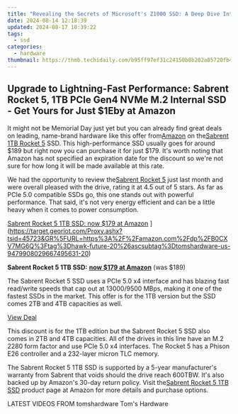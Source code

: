 ```yaml
---
title: "Revealing the Secrets of Microsoft's Z1000 SSD: A Deep Dive Into a Growing Series with Toshiba, Micron, and CNEX Collaboration"
date: 2024-08-14 12:18:39
updated: 2024-08-17 10:39:22
tags:
  - ssd
categories:
  - hardware
thumbnail: https://thmb.techidaily.com/b95ff97ef31c24150b8b202a85720fb4906b9c98a9f5fb5115fa67b8c7b12e76.jpg
---
```


## Upgrade to Lightning-Fast Performance: Sabrent Rocket 5, 1TB PCIe Gen4 NVMe M.2 Internal SSD - Get Yours for Just $1Eby at Amazon

It might not be Memorial Day just yet but you can already find great deals on leading, name-brand hardware like this offer from[Amazon](https://tools.techidaily.com) on the[Sabrent 1TB Rocket 5](https://target.georiot.com/Proxy.ashx?tsid=45723&GR%5FURL=https%3A%2F%2Famazon.com%2Fdp%2FB0CXV7MG6Q%3Ftag%3Dhawk-future-20%26ascsubtag%3Dtomshardware-us-6472785786519128913-20) SSD. This high-performance SSD usually goes for around $189 but right now you can purchase it for just $179\. It's worth noting that Amazon has not specified an expiration date for the discount so we're not sure for how long it will be made available at this rate.

 We had the opportunity to review the[Sabrent Rocket 5](https://tools.techidaily.com) just last month and were overall pleased with the drive, rating it at 4.5 out of 5 stars. As far as PCIe 5.0 compatible SSDs go, this one stands out with powerful performance. That said, it's not very energy efficient and can be a little heavy when it comes to power consumption.

[Sabrent Rocket 5 1TB SSD: now $179 at Amazon](https://cdn.mos.cms.futurecdn.net/SH9rszA8gZjPRuqZhBDeqa-200-100.jpg "Sabrent Rocket 5 1TB SSD: now $179 at Amazon") ](https://target.georiot.com/Proxy.ashx?tsid=45723&GR%5FURL=https%3A%2F%2Famazon.com%2Fdp%2FB0CXV7MG6Q%3Ftag%3Dhawk-future-20%26ascsubtag%3Dtomshardware-us-9479908029667495631-20)

**Sabrent Rocket 5 1TB SSD:** [**now $179 at Amazon**](https://target.georiot.com/Proxy.ashx?tsid=45723&GR%5FURL=https%3A%2F%2Famazon.com%2Fdp%2FB0CXV7MG6Q%3Ftag%3Dhawk-future-20%26ascsubtag%3Dtomshardware-us-1008145433206386014-20) (was $189)  
  
 The Sabrent Rocket 5 SSD uses a PCIe 5.0 x4 interface and has blazing fast read/write speeds that cap out at 13000/9500 MBps, making it one of the fastest SSDs in the market. This offer is for the 1TB version but the SSD comes 2TB and 4TB capacities as well.

[View Deal](https://target.georiot.com/Proxy.ashx?tsid=45723&GR%5FURL=https%3A%2F%2Famazon.com%2Fdp%2FB0CXV7MG6Q%3Ftag%3Dhawk-future-20%26ascsubtag%3Dtomshardware-us-9479908029667495631-20)

 This discount is for the 1TB edition but the Sabrent Rocket 5 SSD also comes in 2TB and 4TB capacities. All of the drives in this line have an M.2 2280 form factor and use PCIe 5.0 x4 interfaces. The Rocket 5 has a Phison E26 controller and a 232-layer micron TLC memory.

 The Sabrent Rocket 5 1TB SSD is supported by a 5-year manufacturer's warranty from Sabrent that voids should the drive reach 600TBW. It's also backed up by Amazon's 30-day return policy. Visit the[Sabrent Rocket 5 1TB SSD](https://target.georiot.com/Proxy.ashx?tsid=45723&GR%5FURL=https%3A%2F%2Famazon.com%2Fdp%2FB0CXV7MG6Q%3Ftag%3Dhawk-future-20%26ascsubtag%3Dtomshardware-us-8995704093514954891-20) product page at Amazon for more details and purchase options.

 LATEST VIDEOS FROM tomshardware Tom's Hardware

<ins class="adsbygoogle"
     style="display:block"
     data-ad-format="autorelaxed"
     data-ad-client="ca-pub-7571918770474297"
     data-ad-slot="1223367746"></ins>



<ins class="adsbygoogle"
     style="display:block"
     data-ad-client="ca-pub-7571918770474297"
     data-ad-slot="8358498916"
     data-ad-format="auto"
     data-full-width-responsive="true"></ins>
